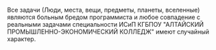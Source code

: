 Все задачи (Люди, места, вещи, предметы, планеты, вселенные) являются больным бредом программиста и любое совпадение с реальными задачами специальности ИСиП КГБПОУ "АЛТАЙСКИЙ ПРОМЫШЛЕННО-ЭКОНОМИЧЕСКИЙ КОЛЛЕДЖ" имеют случайный характер. 
